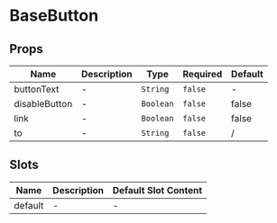 # BaseButton

## Props

<!-- @vuese:BaseButton:props:start -->
|Name|Description|Type|Required|Default|
|---|---|---|---|---|
|buttonText|-|`String`|`false`|-|
|disableButton|-|`Boolean`|`false`|false|
|link|-|`Boolean`|`false`|false|
|to|-|`String`|`false`|/|

<!-- @vuese:BaseButton:props:end -->


## Slots

<!-- @vuese:BaseButton:slots:start -->
|Name|Description|Default Slot Content|
|---|---|---|
|default|-|-|

<!-- @vuese:BaseButton:slots:end -->


